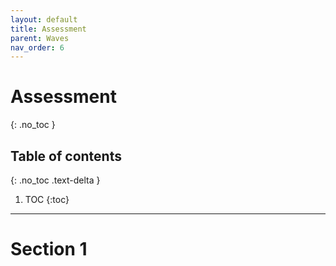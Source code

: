 ```yaml
---
layout: default
title: Assessment
parent: Waves
nav_order: 6
---
```


# Assessment
{: .no_toc }

<!-- table of contents for the page -->
## Table of contents
{: .no_toc .text-delta }

1. TOC
{:toc}

---

# Section 1
